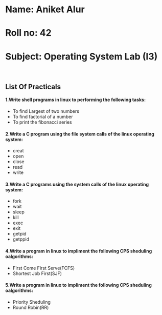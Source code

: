 # Name: Aniket Alur
# Roll no: 42
# Subject: Operating System Lab (I3)

<br>

## List Of Practicals
#### 1.Write shell programs in linux to performing the following tasks:
* To find Largest of two numbers
* To find factorial of a number
* To print the fibonacci series

#### 2.Write a C program using the file system calls of the linux operating system:
* creat
* open
* close
* read
* write

#### 3.Write a C programs using the system calls of the linux operating system:
* fork
* wait
* sleep
* kill
* exec
* exit
* getpid
* getppid

#### 4.Write a program in linux to impliment the following CPS sheduling oalgorithms:
* First Come First Serve(FCFS)
* Shortest Job First(SJF)

#### 5.Write a program in linux to impliment the following CPS sheduling oalgorithms:
* Priority Sheduling
* Round Robin(RR)
